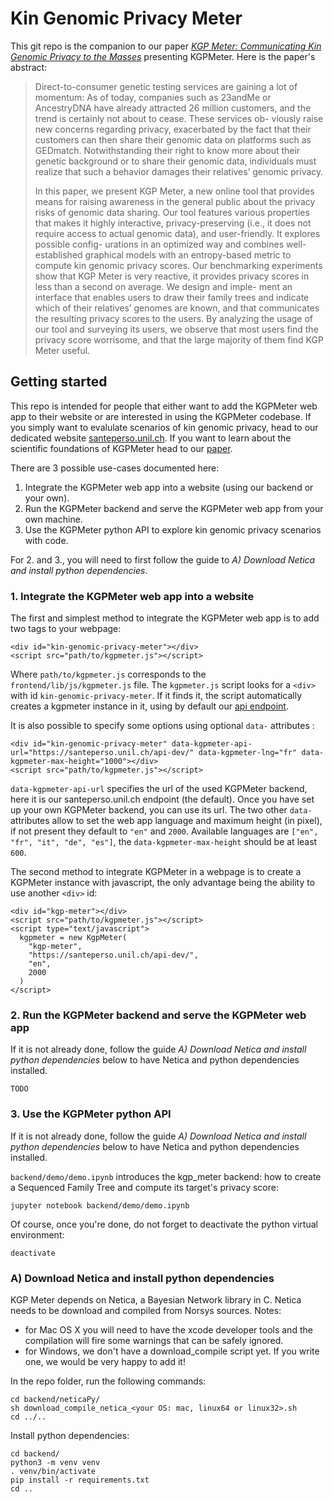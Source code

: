 # Kin Genomic Privacy Meter

This git repo is the companion to our paper [_KGP Meter: Communicating Kin Genomic Privacy to the Masses_][KGPMeter_paper_url] presenting KGPMeter. Here is the paper's abstract:
>Direct-to-consumer genetic testing services are gaining a lot of momentum: As of today, companies such as 23andMe or AncestryDNA have already attracted 26 million customers, and the trend is certainly not about to cease. These services ob- viously raise new concerns regarding privacy, exacerbated by the fact that their customers can then share their genomic data on platforms such as GEDmatch. Notwithstanding their right to know more about their genetic background or to share their genomic data, individuals must realize that such a behavior damages their relatives’ genomic privacy.
>
>In this paper, we present KGP Meter, a new online tool that provides means for raising awareness in the general public about the privacy risks of genomic data sharing. Our tool features various properties that makes it highly interactive, privacy-preserving (i.e., it does not require access to actual genomic data), and user-friendly. It explores possible config- urations in an optimized way and combines well-established graphical models with an entropy-based metric to compute kin genomic privacy scores. Our benchmarking experiments show that KGP Meter is very reactive, it provides privacy scores in less than a second on average. We design and imple- ment an interface that enables users to draw their family trees and indicate which of their relatives’ genomes are known, and that communicates the resulting privacy scores to the users. By analyzing the usage of our tool and surveying its users, we observe that most users find the privacy score worrisome, and that the large majority of them find KGP Meter useful.

## Getting started

This repo is intended for people that either want to add the KGPMeter web app to their website or are interested in using the KGPMeter codebase. If you simply want to evalulate scenarios of kin genomic privacy, head to our dedicated website [santeperso.unil.ch](https://santeperso.unil.ch/privacy-dev/?github). If you want to learn about the scientific foundations of KGPMeter head to our [paper][KGPMeter_paper_url].

There are 3 possible use-cases documented here:
1. Integrate the KGPMeter web app into a website (using our backend or your own).
2. Run the KGPMeter backend and serve the KGPMeter web app from your own machine.
3. Use the KGPMeter python API to explore kin genomic privacy scenarios with code.

For 2. and 3., you will need to first follow the guide to _A) Download Netica and install python dependencies_.

### 1. Integrate the KGPMeter web app into a website

The first and simplest method to integrate the KGPMeter web app is to add two tags to your webpage:
```
<div id="kin-genomic-privacy-meter"></div>
<script src="path/to/kgpmeter.js"></script>
```
Where `path/to/kgpmeter.js` corresponds to the `frontend/lib/js/kgpmeter.js` file.
The `kgpmeter.js` script looks for a `<div>` with id `kin-genomic-privacy-meter`.
If it finds it, the script automatically creates a kgpmeter instance in it, using by default our [api endpoint][santeperso_unil_ch_api_endpoint].

It is also possible to specify some options using optional `data-` attributes :
```
<div id="kin-genomic-privacy-meter" data-kgpmeter-api-url="https://santeperso.unil.ch/api-dev/" data-kgpmeter-lng="fr" data-kgpmeter-max-height="1000"></div>
<script src="path/to/kgpmeter.js"></script>
```
`data-kgpmeter-api-url` specifies the url of the used KGPMeter backend, here it is our santeperso.unil.ch endpoint (the default). Once you have set up your own KGPMeter backend, you can use its url.
The two other `data-` attributes allow to set the web app language and maximum height (in pixel), if not present they default to `"en"` and `2000`. Available languages are `["en", "fr", "it", "de", "es"]`, the `data-kgpmeter-max-height` should be at least `600`.

The second method to integrate KGPMeter in a webpage is to create a KGPMeter instance with javascript, the only advantage being the ability to use another `<div>` id:
```
<div id="kgp-meter"></div>
<script src="path/to/kgpmeter.js"></script>
<script type="text/javascript">
  kgpmeter = new KgpMeter(
    "kgp-meter",
    "https://santeperso.unil.ch/api-dev/",
    "en",
    2000
  )
</script>
```


### 2. Run the KGPMeter backend and serve the KGPMeter web app

If it is not already done, follow the guide _A) Download Netica and install python dependencies_ below to have Netica and python dependencies installed.

`TODO`

### 3. Use the KGPMeter python API

If it is not already done, follow the guide _A) Download Netica and install python dependencies_ below to have Netica and python dependencies installed.

`backend/demo/demo.ipynb` introduces the kgp_meter backend: how to create a Sequenced Family Tree and compute its target's privacy score:
```
jupyter notebook backend/demo/demo.ipynb
```

Of course, once you're done, do not forget to deactivate the python virtual environment:
```
deactivate
```


### A) Download Netica and install python dependencies

KGP Meter depends on Netica, a Bayesian Network library in C. Netica needs to be download and compiled from Norsys sources.
Notes:
- for Mac OS X you will need to have the xcode developer tools and the compilation will fire some warnings that can be safely ignored.
- for Windows, we don't have a download_compile script yet. If you write one, we would be very happy to add it!

In the repo folder, run the following commands:
```
cd backend/neticaPy/
sh download_compile_netica_<your OS: mac, linux64 or linux32>.sh
cd ../..
```

Install python dependencies:
```
cd backend/
python3 -m venv venv
. venv/bin/activate
pip install -r requirements.txt
cd ..
```



[KGPMeter_paper_url]: santeperso.unil.ch/privacy-dev/?test
[santeperso_unil_ch_api_endpoint]: https://santeperso.unil.ch/api-dev/